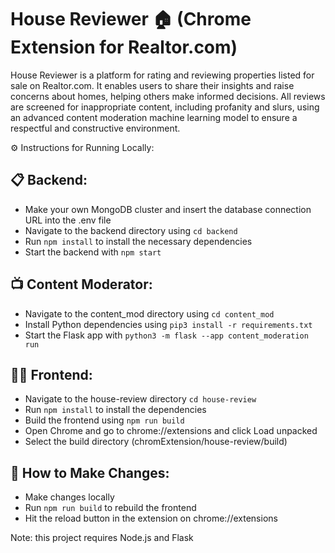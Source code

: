 # House Reviewer 🏠 (Chrome Extension for Realtor.com) 
House Reviewer is a platform for rating and reviewing properties listed for sale on Realtor.com. It enables users to share their insights and raise concerns about homes, helping others make informed decisions. All reviews are screened for inappropriate content, including profanity and slurs, using an advanced content moderation machine learning model to ensure a respectful and constructive environment.

⚙️ Instructions for Running Locally:

## 📋 Backend:
* Make your own MongoDB cluster and insert the database connection URL into the .env file 
* Navigate to the backend directory using `cd backend`
* Run `npm install` to install the necessary dependencies
* Start the backend with `npm start`

## 📺 Content Moderator:
* Navigate to the content_mod directory using `cd content_mod`
* Install Python dependencies using `pip3 install -r requirements.txt`
* Start the Flask app with `python3 -m flask --app content_moderation run` 

## 👩‍💻 Frontend:
* Navigate to the house-review directory `cd house-review`
* Run `npm install` to install the dependencies
* Build the frontend using `npm run build`
* Open Chrome and go to chrome://extensions and click Load unpacked
* Select the build directory (chromExtension/house-review/build)

## 🔄 How to Make Changes:
* Make changes locally
* Run `npm run build` to rebuild the frontend
* Hit the reload button in the extension on chrome://extensions

Note: this project requires Node.js and Flask


